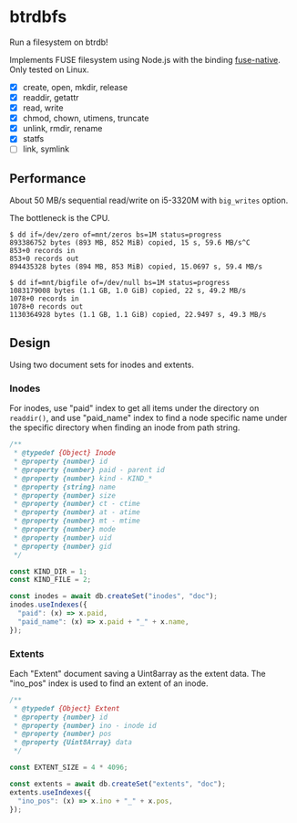 # btrdbfs

Run a filesystem on btrdb!

Implements FUSE filesystem using Node.js with the binding
[fuse-native](https://github.com/fuse-friends/fuse-native). Only tested on
Linux.

- [x] create, open, mkdir, release
- [x] readdir, getattr
- [x] read, write
- [x] chmod, chown, utimens, truncate
- [x] unlink, rmdir, rename
- [x] statfs
- [ ] link, symlink

## Performance

About 50 MB/s sequential read/write on i5-3320M with `big_writes` option.

The bottleneck is the CPU.

```
$ dd if=/dev/zero of=mnt/zeros bs=1M status=progress
893386752 bytes (893 MB, 852 MiB) copied, 15 s, 59.6 MB/s^C
853+0 records in
853+0 records out
894435328 bytes (894 MB, 853 MiB) copied, 15.0697 s, 59.4 MB/s
```

```
$ dd if=mnt/bigfile of=/dev/null bs=1M status=progress
1083179008 bytes (1.1 GB, 1.0 GiB) copied, 22 s, 49.2 MB/s
1078+0 records in
1078+0 records out
1130364928 bytes (1.1 GB, 1.1 GiB) copied, 22.9497 s, 49.3 MB/s
```

## Design

Using two document sets for inodes and extents.

### Inodes

For inodes, use "paid" index to get all items under the directory on
`readdir()`, and use "paid_name" index to find a node specific name under the
specific directory when finding an inode from path string.

```js
/**
 * @typedef {Object} Inode
 * @property {number} id
 * @property {number} paid - parent id
 * @property {number} kind - KIND_*
 * @property {string} name
 * @property {number} size
 * @property {number} ct - ctime
 * @property {number} at - atime
 * @property {number} mt - mtime
 * @property {number} mode
 * @property {number} uid
 * @property {number} gid
 */

const KIND_DIR = 1;
const KIND_FILE = 2;

const inodes = await db.createSet("inodes", "doc");
inodes.useIndexes({
  "paid": (x) => x.paid,
  "paid_name": (x) => x.paid + "_" + x.name,
});
```

### Extents

Each "Extent" document saving a Uint8array as the extent data. The "ino_pos"
index is used to find an extent of an inode.

```js
/**
 * @typedef {Object} Extent
 * @property {number} id
 * @property {number} ino - inode id
 * @property {number} pos
 * @property {Uint8Array} data
 */

const EXTENT_SIZE = 4 * 4096;

const extents = await db.createSet("extents", "doc");
extents.useIndexes({
  "ino_pos": (x) => x.ino + "_" + x.pos,
});
```
